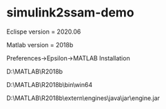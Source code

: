 # simulink2ssam-demo

Eclispe version = 2020.06

Matlab version = 2018b

Preferences->Epsilon->MATLAB Installation

D:\MATLAB\R2018b

D:\MATLAB\R2018b\bin\win64

D:\MATLAB\R2018b\extern\engines\java\jar\engine.jar
